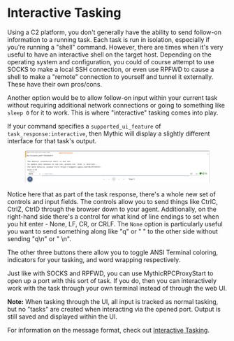 # Interactive Tasking

Using a C2 platform, you don't generally have the ability to send follow-on information to a running task. Each task is run in isolation, especially if you're running a "shell" command. However, there are times when it's very useful to have an interactive shell on the target host. Depending on the operating system and configuration, you could of course attempt to use SOCKS to make a local SSH connection, or even use RPFWD to cause a shell to make a "remote" connection to yourself and tunnel it externally. These have their own pros/cons.

Another option would be to allow follow-on input within your current task without requiring additional network connections or going to something like `sleep 0` for it to work. This is where "interactive" tasking comes into play.&#x20;

If your command specifies a `supported_ui_feature` of `task_response:interactive`, then Mythic will display a slightly different interface for that task's output.&#x20;

<figure><img src="../../.gitbook/assets/image (2).png" alt=""><figcaption></figcaption></figure>

Notice here that as part of the task response, there's a whole new set of controls and input fields. The controls allow you to send things like CtrlC, CtrlZ, CtrlD through the browser down to your agent. Additionally, on the right-hand side there's a control for what kind of line endings to set when you hit enter - None, LF, CR, or CRLF. The `None` option is particularly useful you want to send something along like "q" or " " to the other side without sending "q\n" or " \n".&#x20;

The other three buttons there allow you to toggle ANSI Terminal coloring, indicators for your tasking, and word wrapping respectively.&#x20;

Just like with SOCKS and RPFWD, you can use MythicRPCProxyStart to open up a port with this sort of task. If you do, then you can interactively work with the task through your own terminal instead of through the web UI.&#x20;

**Note:** When tasking through the UI, all input is tracked as normal tasking, but no "tasks" are created when interacting via the opened port. Output is still saved and displayed within the UI.

For information on the message format, check out [Interactive Tasking](../c2-related-development/c2-profile-code/agent-side-coding/interactive-tasking.md).
